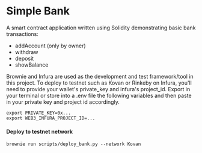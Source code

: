 # Simple Bank

A smart contract application written using Solidity demonstrating basic bank transactions:

- addAccount (only by owner)
- withdraw
- deposit
- showBalance

Brownie and Infura are used as the development and test framework/tool in this project.
To deploy to testnet such as Kovan or Rinkeby on Infura, you'll need to provide your wallet's private_key and infura's project_id. Export in your terminal or store into a .env file the following variables and then paste in your private key and project id accordingly.

```shell
export PRIVATE_KEY=0x...
export WEB3_INFURA_PROJECT_ID=...
```

#### Deploy to testnet network

```shell
brownie run scripts/deploy_bank.py --network Kovan
```
